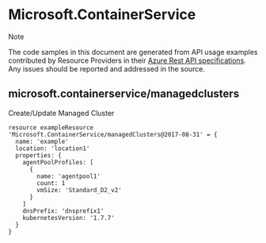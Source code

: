 # Microsoft.ContainerService
  
> [!NOTE]
> The code samples in this document are generated from API usage examples contributed by Resource Providers in their [Azure Rest API specifications](https://github.com/Azure/azure-rest-api-specs). Any issues should be reported and addressed in the source.


## microsoft.containerservice/managedclusters

Create/Update Managed Cluster
```bicep
resource exampleResource 'Microsoft.ContainerService/managedClusters@2017-08-31' = {
  name: 'example'
  location: 'location1'
  properties: {
    agentPoolProfiles: [
      {
        name: 'agentpool1'
        count: 1
        vmSize: 'Standard_D2_v2'
      }
    ]
    dnsPrefix: 'dnsprefix1'
    kubernetesVersion: '1.7.7'
  }
}
```
